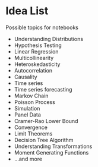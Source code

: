 # Idea List

Possible topics for notebooks

- Understanding Distributions
- Hypothesis Testing
- Linear Regression
- Multicollinearity
- Heteroskedasticity
- Autocorrelation
- Causality
- Time series
- Time series forecasting
- Markov Chain
- Poisson Process
- Simulation
- Panel Data
- Cramer-Rao Lower Bound
- Convergence
- Limit Theorems
- Decision Tree Algorithm
- Understanding Transformations
- Moment Generating Functions
- ...and more